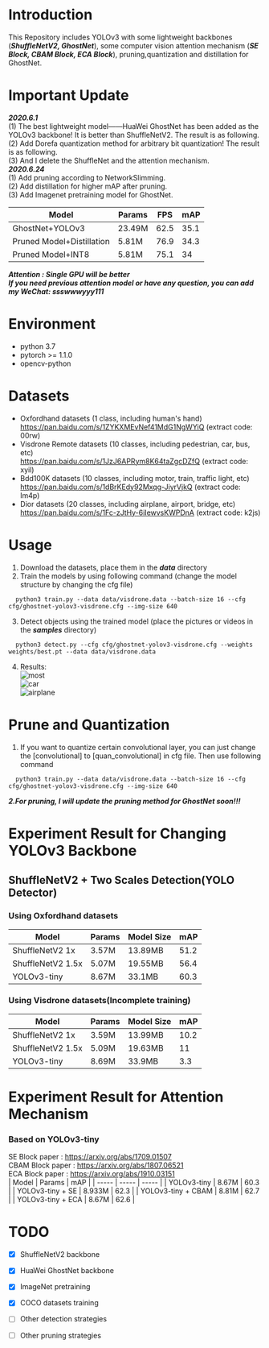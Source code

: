 # Introduction  
This Repository includes YOLOv3 with some lightweight backbones (***ShuffleNetV2, GhostNet***), some computer vision attention mechanism (***SE Block, CBAM Block, ECA Block***), pruning,quantization and distillation for GhostNet.
# Important Update
***2020.6.1***     
(1) The best lightweight model——HuaWei GhostNet has been added as the YOLOv3 backbone! It is better than ShuffleNetV2. The result is as following.  
(2) Add Dorefa quantization method for arbitrary bit quantization! The result is as following.  
(3) And I delete the ShuffleNet and the attention mechanism.   
***2020.6.24***    
(1) Add pruning according to NetworkSlimming.  
(2) Add distillation for higher mAP after pruning.  
(3) Add Imagenet pretraining model for GhostNet.

| Model | Params | FPS | mAP |
| ----- | ----- | ----- |----- |
| GhostNet+YOLOv3 | 23.49M | 62.5 | 35.1 |
| Pruned Model+Distillation | 5.81M | 76.9 | 34.3 |
| Pruned Model+INT8 | 5.81M | 75.1 | 34 |  
  
***Attention : Single GPU will be better***  
***If you need previous attention model or have any question, you can add my WeChat: ssswwwyyy111***
# Environment  
* python 3.7  
* pytorch >= 1.1.0  
* opencv-python  
# Datasets
* Oxfordhand datasets (1 class, including human's hand)  
https://pan.baidu.com/s/1ZYKXMEvNef41MdG1NgWYiQ     (extract code: 00rw) 
* Visdrone Remote datasets (10 classes, including pedestrian, car, bus, etc)  
https://pan.baidu.com/s/1JzJ6APRym8K64taZgcDZfQ     (extract code: xyil)
* Bdd100K datasets (10 classes, including motor, train, traffic light, etc)  
https://pan.baidu.com/s/1dBrKEdy92Mxqg-JiyrVjkQ     (extract code: lm4p)
* Dior datasets (20 classes, including airplane, airport, bridge, etc)  
https://pan.baidu.com/s/1Fc-zJtHy-6iIewvsKWPDnA     (extract code: k2js) 

# Usage
1. Download the datasets, place them in the ***data*** directory    
2. Train the models by using following command (change the model structure by changing the cfg file)  
```
  python3 train.py --data data/visdrone.data --batch-size 16 --cfg cfg/ghostnet-yolov3-visdrone.cfg --img-size 640
```
3. Detect objects using the trained model (place the pictures or videos in the ***samples*** directory)    
```
  python3 detect.py --cfg cfg/ghostnet-yolov3-visdrone.cfg --weights weights/best.pt --data data/visdrone.data
```
4. Results:  
![most](https://github.com/HaloTrouvaille/YOLO-Multi-Backbones-Attention/blob/master/output/most.png)  
![car](https://github.com/HaloTrouvaille/YOLO-Multi-Backbones-Attention/blob/master/output/car.png)  
![airplane](https://github.com/HaloTrouvaille/YOLO-Multi-Backbones-Attention/blob/master/output/airplane.png)  
# Prune and Quantization 
1. If you want to quantize certain convolutional layer, you can just change the [convolutional] to [quan_convolutional] in cfg file. Then use following command  
```
  python3 train.py --data data/visdrone.data --batch-size 16 --cfg cfg/ghostnet-yolov3-visdrone.cfg --img-size 640
```
***2.For pruning, I will update the pruning method for GhostNet soon!!!***
# Experiment Result for Changing YOLOv3 Backbone
## ShuffleNetV2 + Two Scales Detection(YOLO Detector)
### Using Oxfordhand datasets
| Model | Params | Model Size | mAP |
| ----- | ----- | ----- |----- |
| ShuffleNetV2 1x | 3.57M | 13.89MB | 51.2 |
| ShuffleNetV2 1.5x | 5.07M | 19.55MB | 56.4 |
| YOLOv3-tiny | 8.67M | 33.1MB | 60.3 |
### Using Visdrone datasets(Incomplete training)
| Model | Params | Model Size | mAP |
| ----- | ----- | ----- |----- |
| ShuffleNetV2 1x | 3.59M | 13.99MB | 10.2 |
| ShuffleNetV2 1.5x | 5.09M | 19.63MB | 11 |
| YOLOv3-tiny | 8.69M | 33.9MB | 3.3 |
# Experiment Result for Attention Mechanism
### Based on YOLOv3-tiny
SE Block paper : https://arxiv.org/abs/1709.01507  
CBAM Block paper : https://arxiv.org/abs/1807.06521  
ECA Block paper : https://arxiv.org/abs/1910.03151  
| Model | Params | mAP |
| ----- | ----- | ----- |
| YOLOv3-tiny | 8.67M | 60.3 |
| YOLOv3-tiny + SE | 8.933M | 62.3 |
| YOLOv3-tiny + CBAM | 8.81M | 62.7 |
| YOLOv3-tiny + ECA | 8.67M | 62.6 |

 
# TODO
- [x] ShuffleNetV2 backbone
- [x] HuaWei GhostNet backbone 
- [x] ImageNet pretraining
- [x] COCO datasets training
- [ ] Other detection strategies
- [ ] Other pruning strategies

